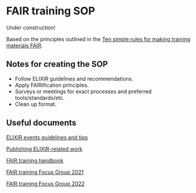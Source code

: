 # FAIR training SOP

Under construction!

Based on the principles outlined in the [Ten simple rules for making training materials FAIR](https://doi.org/10.1371/journal.pcbi.1007854).

## Notes for creating the SOP

* Follow ELIXIR guidelines and recommendations.
* Apply FAIRification principles.
* Surveys or meetings for exact processes and preferred tools/standards/etc.
* Clean up format.

## Useful documents

[ELIXIR events guidelines and tips](https://docs.google.com/document/d/12YrPsuwEuUywSRaYdjUDjaq-bvhm_e_gOqd1pM44vmc/edit)

[Publishing ELIXIR-related work](https://docs.google.com/document/d/1Xffdea4iUj1mv-vYgiAoZzFAXe0b1gdHo9egrsfPyjw/edit#)

[FAIR training handbook](https://elixir-fair-training.github.io/FAIR-training-handbook/)

[FAIR training Focus Group 2021](https://docs.google.com/document/d/1XkCfXFg_4HHKLirC_nUesoQJxxY0t07voWMN6jtLeeE/edit#)

[FAIR training Focus Group 2022](https://docs.google.com/document/d/1RdnlMiBs8pOXKOLodla9fjKZqXNvzfXVCg2SyrVvmrc/edit#)